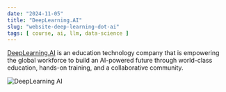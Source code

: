 ```yaml
---
date: "2024-11-05"
title: "DeepLearning.AI"
slug: "website-deep-learning-dot-ai"
tags: [ course, ai, llm, data-science ]
---
```




[DeepLearning.AI][1] is an education technology company that is empowering the global workforce to build an AI-powered future through world-class education, hands-on training, and a collaborative community.

![DeepLearning AI][2]


   [1]: https://www.deeplearning.ai/courses/
   [2]: https://www.deeplearning.ai/_next/image/?url=%2Fimages%2Fcourses%2Fcourses-hero.png&w=384&q=90
